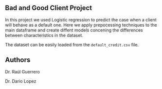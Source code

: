 ## Bad and Good Client Project

In this project we used Logistic regression to predict the case when a client will behave as a default one. Here we apply prepocessing techniques to the main dataframe and create diffent models concening the differences between characteristics in the dataset. 

The dataset can be easily loaded from the ``default_credit.csv`` file. 


## Authors
Dr. Raúl Guerrero

Dr. Dario Lopez
